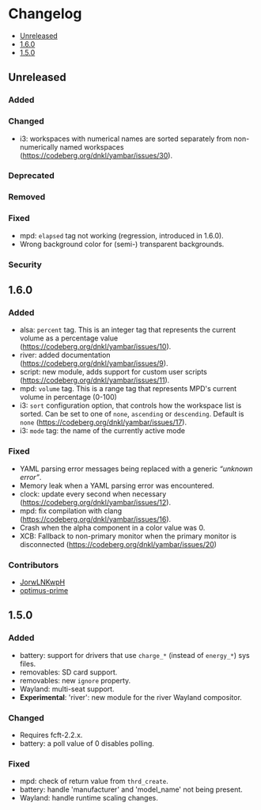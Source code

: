 # Changelog

* [Unreleased](#Unreleased)
* [1.6.0](#1-6-0)
* [1.5.0](#1-5-0)


## Unreleased

### Added
### Changed

* i3: workspaces with numerical names are sorted separately from
  non-numerically named workspaces
  (https://codeberg.org/dnkl/yambar/issues/30).


### Deprecated
### Removed
### Fixed

* mpd: `elapsed` tag not working (regression, introduced in 1.6.0).
* Wrong background color for (semi-) transparent backgrounds.


### Security


## 1.6.0

### Added

* alsa: `percent` tag. This is an integer tag that represents the
  current volume as a percentage value
  (https://codeberg.org/dnkl/yambar/issues/10).
* river: added documentation
  (https://codeberg.org/dnkl/yambar/issues/9).
* script: new module, adds support for custom user scripts
  (https://codeberg.org/dnkl/yambar/issues/11).
* mpd: `volume` tag. This is a range tag that represents MPD's current
  volume in percentage (0-100)
* i3: `sort` configuration option, that controls how the workspace
  list is sorted. Can be set to one of `none`, `ascending` or
  `descending`. Default is `none`
  (https://codeberg.org/dnkl/yambar/issues/17).
* i3: `mode` tag: the name of the currently active mode


### Fixed

* YAML parsing error messages being replaced with a generic _“unknown
  error”_.
* Memory leak when a YAML parsing error was encountered.
* clock: update every second when necessary
  (https://codeberg.org/dnkl/yambar/issues/12).
* mpd: fix compilation with clang
  (https://codeberg.org/dnkl/yambar/issues/16).
* Crash when the alpha component in a color value was 0.
* XCB: Fallback to non-primary monitor when the primary monitor is
  disconnected (https://codeberg.org/dnkl/yambar/issues/20)


### Contributors

* [JorwLNKwpH](https://codeberg.org/JorwLNKwpH)
* [optimus-prime](https://codeberg.org/optimus-prime)


## 1.5.0

### Added

* battery: support for drivers that use `charge_*` (instead of
  `energy_*`) sys files.
* removables: SD card support.
* removables: new `ignore` property.
* Wayland: multi-seat support.
* **Experimental**: 'river': new module for the river Wayland compositor.


### Changed

* Requires fcft-2.2.x.
* battery: a poll value of 0 disables polling.


### Fixed

* mpd: check of return value from `thrd_create`.
* battery: handle 'manufacturer' and 'model_name' not being present.
* Wayland: handle runtime scaling changes.
